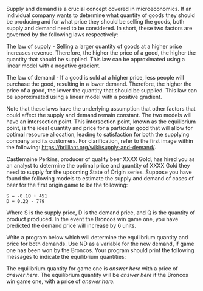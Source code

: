 Supply and demand is a crucial concept covered in microeconomics. If an individual company wants to determine what quantity of goods they should be producing and for what price they should be selling the goods, both supply and demand need to be considered. In short, these two factors are governed by the following laws respectively:

The law of supply - Selling a larger quantity of goods at a higher price increases revenue. Therefore, the higher the price of a good, the higher the quantity that should be supplied. This law can be approximated using a linear model with a negative gradient.

The law of demand - If a good is sold at a higher price, less people will purchase the good, resulting in a lower demand. Therefore, the higher the price of a good, the lower the quantity that should be supplied. This law can be approximated using a linear model with a positive gradient. 

Note that these laws have the underlying assumption that other factors that could affect the supply and demand remain constant.
The two models will have an intersection point. This intersection point, known as the equilibrium point, is the ideal quantity and price for a particular good that will allow for optimal resource allocation, leading to satisfaction for both the supplying company and its customers. For clarification, refer to the first image within the following: https://brilliant.org/wiki/supply-and-demand/.

Castlemaine Perkins, producer of quality beer XXXX Gold, has hired you as an analyst to determine the optimal price and quantity of XXXX Gold they need to supply for the upcoming State of Origin series. Suppose you have found the following models to estimate the supply and demand of cases of beer for the first origin game to be the following:
``` 
S = -0.1Q + 451
D = 0.2Q - 779 
```
Where S is the supply price, D is the demand price, and Q is the quantity of product produced.
In the event the Broncos win game one, you have predicted the demand price will increase by 6 units.

Write a program below which will determine the equilibrium quantity and price for both demands. Use ND as a variable for the new demand, if game one has been won by the Broncos. Your program should print the following messages to indicate the equilibrium quantities:

The equilibrium quantity for game one is *answer here* with a price of *answer here.*
The equilibrium quantity will be *answer here* if the Broncos win game one, with a price of *answer here.*
